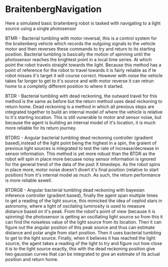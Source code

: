 # BraitenbergNavigation
Here a simulated basic braitenberg robot is tasked with navigating to a light source using a single photosensor

BTMR - Bacterial tumbling with motor reversal, this is a control system for the braitenberg vehicle which records the outgoing signals to the vehicle motor and then reverses these commands to try and return to its starting position. Bacterial tumbling is basically the motion of spinning until the photosensor reaches the brightest point in a local time series. At which point the robot travels straight towards the light. Because this method has a point of reference for the robot to travel towards it is fairly reliable as if te robot misses it's target it will course correct. However with noise the vehicle takes far longer to get to it's source and with motor reverse it can retrun home to a completly different position to where it started.

BTDR - Bacterial tumbling with dead reckoning, the outward travel for this method is the same as before but the return method uses dead reckoning to return home. Dead reckoning is a method in which all previous steps are integrated together to build an internal model of where the vehicle is relative to it's starting location. This is still vunerable to motor and sensor noise, but because the agent is building an internal model of it's location, it is much more reliable for its return journey.

BTDRG - Angular bacterial tumbling dead reckoning controller (gradient based),instead of the light point being the highest in a spin, the graient of previous light sources is integrated to test the rate of increase/decrease in sensor information. This method is yet more robust than the BTDR as the robot will spin in place more becuase noisy sensor information is ignored for the general trend of the data of the past X timesteps. As the robot spins in place more, motor noise doesn't divert it's final position (relative to start position) from it's internal model as much. As such, the return performance is more reliable aswell. 

BTDRGB - Angular bacterial tumbling dead reckoning with bayesian inference controller (gradient based), finally the agent span multiple times to get a reading of the light source, this mimicked the idea of cephid stars in astronomy, where a light of oscilating luminosity is used to measure distance based on it's peak. From the robot's point of view (because it is spinning) the photosensor is getting an oscillating light source so from this it can find the noiseless value of the light source from its location. Then it can figure out the angular position of this peak source and thus can estimate distance and polar angle from start position. Then it uses bacterial tumbling to get to the light source. Finally, when it believes it has reached the light source, the agent takes a reading of the light to try and figure out how close it is to the light source exactly, this with the dead reckoning position give two gaussian curves that can be integrated to give an estimate of its actual position and return home.
